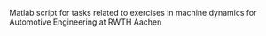 Matlab script for tasks related to exercises in machine dynamics for Automotive Engineering at RWTH Aachen
